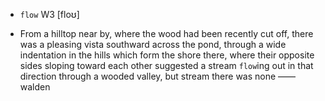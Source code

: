 - `flow` W3 [floʊ]



-  From a hilltop near by, where the wood had been recently cut off, there was a pleasing vista southward across the pond, through a wide indentation in the hills which form the shore there, where their opposite sides sloping toward each other suggested a stream `flow`ing out in that direction through a wooded valley, but stream there was none —— walden
